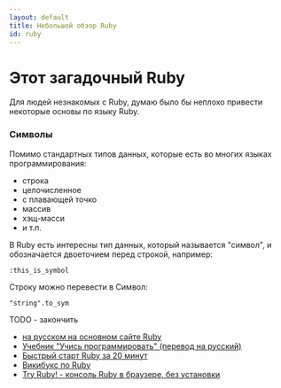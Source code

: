 ```yaml
---
layout: default
title: Небольшой обзор Ruby
id: ruby
---
```


Этот загадочный Ruby
====================

Для людей незнакомых с Ruby, думаю было бы неплохо привести некоторые
основы по языку Ruby.


### Символы

Помимо стандартных типов данных, которые есть во многих языках программирования:


 * строка
 * целочисленное
 * с плавающей точко
 * массив
 * хэщ-масси
 * и т.п.

В Ruby есть интересны тип данных, который называется "символ", и обозначается двоеточием перед строкой,
например:

    :this_is_symbol

Строку можно перевести в Символ:

    "string".to_sym

TODO - закончить


 * [на русском на основном сайте Ruby](http://preview.ruby-lang.org/ru/documentation/)
 * [Учебник "Учись программировать" (перевод на русский)](http://www.shokhirev.com/mikhail/ruby/ltp/title.html)
 * [Быстрый старт Ruby за 20 минут](http://preview.ruby-lang.org/ru/documentation/quickstart/)
 * [Викибукс по Ruby](http://ru.wikibooks.org/wiki/Ruby)
 * [Try Ruby! - консоль Ruby в браузере, без установки](http://tryruby.org/)
